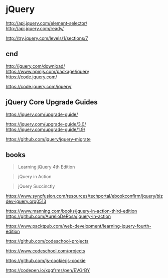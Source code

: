# jQuery  

http://api.jquery.com/element-selector/  
http://api.jquery.com/ready/  



http://try.jquery.com/levels/1/sections/7


## cnd 

http://jquery.com/download/  
https://www.npmjs.com/package/jquery  
https://code.jquery.com/  

<script
  src="https://code.jquery.com/jquery-3.1.1.js"
  integrity="sha256-16cdPddA6VdVInumRGo6IbivbERE8p7CQR3HzTBuELA="
  crossorigin="anonymous"></script>

<script
  src="https://code.jquery.com/jquery-3.1.1.min.js"
  integrity="sha256-hVVnYaiADRTO2PzUGmuLJr8BLUSjGIZsDYGmIJLv2b8="
  crossorigin="anonymous"></script>

https://code.jquery.com/jquery/




## jQuery Core Upgrade Guides  

https://jquery.com/upgrade-guide/  

https://jquery.com/upgrade-guide/3.0/  
https://jquery.com/upgrade-guide/1.9/  

https://github.com/jquery/jquery-migrate  


## books  

> Learning jQuery 4th Edition  

> jQuery in Action  

> jQuery Succinctly  

https://www.syncfusion.com/resources/techportal/ebookconfirm/jquery/bizdev-jquery.org0513  


https://www.manning.com/books/jquery-in-action-third-edition  
https://github.com/AurelioDeRosa/jquery-in-action  


https://www.packtpub.com/web-development/learning-jquery-fourth-edition  






https://github.com/codeschool-projects

https://www.codeschool.com/projects




https://github.com/js-cookie/js-cookie



https://codepen.io/xgqfrms/pen/EVGrBY



